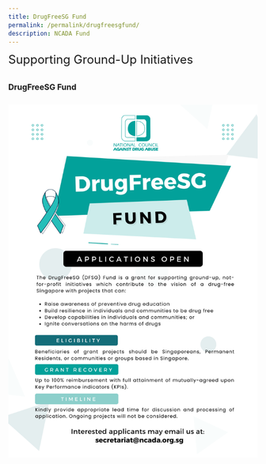 ```yaml
---
title: DrugFreeSG Fund
permalink: /permalink/drugfreesgfund/
description: NCADA Fund
---
```

<font size="5"> Supporting Ground-Up Initiatives

<font size="3">**DrugFreeSG Fund**</font>

<big>![](/images/DFSG%20E-Poster%20(2022).png)</big>